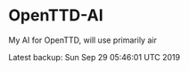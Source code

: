 # OpenTTD-AI
My AI for OpenTTD, will use primarily air

Latest backup: Sun Sep 29 05:46:01 UTC 2019
